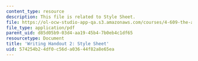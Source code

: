 ```yaml
---
content_type: resource
description: This file is related to Style Sheet.
file: https://ol-ocw-studio-app-qa.s3.amazonaws.com/courses/4-609-the-art-museum-history-theory-controversy-spring-2014/574254b24df0c56da03644f82a8e65ea_MIT4_609S14_assignmnts_wh2.pdf
file_type: application/pdf
parent_uid: d85d05b9-03d4-aa19-45b4-7b0eb4c1df65
resourcetype: Document
title: 'Writing Handout 2: Style Sheet'
uid: 574254b2-4df0-c56d-a036-44f82a8e65ea
---
```

